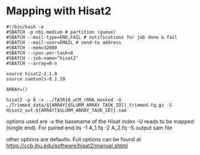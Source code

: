 # Mapping with Hisat2

```
#!/bin/bash -e
#SBATCH -p nbi-medium # partition (queue)
#SBATCH --mail-type=END,FAIL # notifications for job done & fail
#SBATCH --mail-user=EMAIL # send-to address
#SBATCH --mem=32000
#SBATCH --cpus-per-task=8
#SBATCH --job-name="hisat2"
#SBATCH --array=0-n

source hisat2-2.1.0
source samtools-0.1.19

ARRAY=()

hisat2 -p 8 -x ../TAIR10_wCM_rRNA_masked -U ./Trimmed_data/${ARRAY[$SLURM_ARRAY_TASK_ID]}_trimmed.fq.gz -S Hisat2_out.${ARRAY[$SLURM_ARRAY_TASK_ID]}.sam
```

options used are
-x the basename of the Hisat index
-U reads to be mapped (single end). For paired end its -1 A_1.fq -2 A_2.fq
-S output sam file

other options are defaults. Full options can be found at https://ccb.jhu.edu/software/hisat2/manual.shtml 
